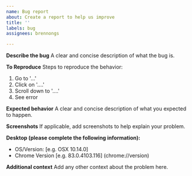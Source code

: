 ```yaml
---
name: Bug report
about: Create a report to help us improve
title: ''
labels: bug
assignees: brennongs

---
```


**Describe the bug**
A clear and concise description of what the bug is.

**To Reproduce**
Steps to reproduce the behavior:
1. Go to '...'
2. Click on '....'
3. Scroll down to '....'
4. See error

**Expected behavior**
A clear and concise description of what you expected to happen.

**Screenshots**
If applicable, add screenshots to help explain your problem.

**Desktop (please complete the following information):**
 - OS/Version: [e.g. OSX 10.14.0]
 - Chrome Version [e.g. 83.0.4103.116] (chrome://version)

**Additional context**
Add any other context about the problem here.
